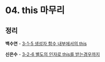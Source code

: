 # 04. this 마무리

## 정리

**백수연** - [3-1-5 생성자 함수 내부에서의 this](https://velog.io/@sypaik_dev/JavaScriptthis) 

**신은수** - [3-2-6 별도의 인자로 this를 받는경우까지](https://velog.io/@ses2201/%EB%AA%85%EC%8B%9C%EC%A0%81%EC%9C%BC%EB%A1%9C-this%EB%A5%BC-%EB%B0%94%EC%9D%B8%EB%94%A9%ED%95%98%EB%8A%94-%EB%B0%A9%EB%B2%95)
